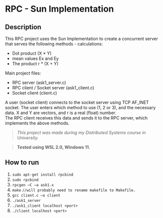 # RPC - Sun Implementation

## Description

This RPC project uses the Sun Implementation to create a concurrent server that serves the following methods - calculations:

- Dot product (X * Y)
- mean values Ex and Ey
- The product r * (X + Y)

Main project files:

- RPC server (ask1_server.c)
- RPC client / Socket server (ask1_client.c)
- Socket client (client.c)

A user (socket client) connects to the socket server using TCP AF_INET socket. The user enters which method to use (1, 2 or 3), and the necessary data. X and Y are vectors, and r is a real (float) number.  
The RPC client receives this data and sends it to the RPC server, which implements the above methods.  

>*This project was made during my Distributed Systems course in University.*

>**Tested using WSL 2.0, Windows 11.**

## How to run

1. ```sudo apt-get install rpcbind```
2. ```sudo rpcbind```
3. ```rpcgen –C –a ask1.x```
4. ```make``` ```//will probably need to rename makefile to Makefile.```
5. ```gcc client.c –o client```
6. ```./ask1_server```
7. ```./ask1_client localhost <port>```
8. ```./client localhost <port>```

